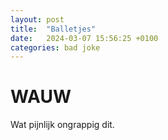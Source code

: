 ```yaml
---
layout: post
title:  "Balletjes"
date:   2024-03-07 15:56:25 +0100
categories: bad joke
---
```


# WAUW
Wat pijnlijk ongrappig dit.